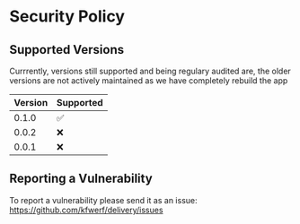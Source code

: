 # Security Policy

## Supported Versions

Currrently, versions still supported and being regulary audited are, the older versions are not actively maintained as we have completely rebuild the app

| Version | Supported          |
| ------- | ------------------ |
| 0.1.0   | :white_check_mark: |
| 0.0.2   | :x:                |
| 0.0.1   | :x:                |

## Reporting a Vulnerability
To report a vulnerability please send it as an issue: https://github.com/kfwerf/delivery/issues

